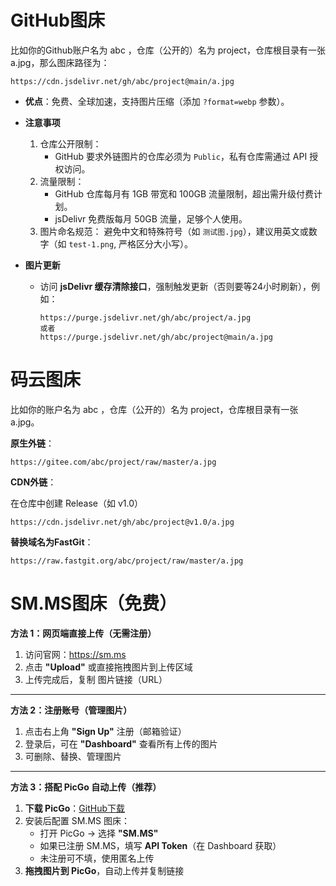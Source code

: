 # GitHub图床

比如你的Github账户名为 abc ，仓库（公开的）名为 project，仓库根目录有一张 a.jpg，那么图床路径为：

```
https://cdn.jsdelivr.net/gh/abc/project@main/a.jpg
```

- **优点**：免费、全球加速，支持图片压缩（添加 `?format=webp` 参数）。

- **注意事项**
  1. 仓库公开限制：
     - GitHub 要求外链图片的仓库必须为 `Public`，私有仓库需通过 API 授权访问。
  2. 流量限制：
     - GitHub 仓库每月有 1GB 带宽和 100GB 流量限制，超出需升级付费计划。
     - jsDelivr 免费版每月 50GB 流量，足够个人使用。
  3. 图片命名规范：
     避免中文和特殊符号（如 `测试图.jpg`），建议用英文或数字（如 `test-1.png`, 严格区分大小写）。


- **图片更新**
  - 访问 **jsDelivr 缓存清除接口**，强制触发更新（否则要等24小时刷新），例如：

    ```
    https://purge.jsdelivr.net/gh/abc/project/a.jpg
    或者
    https://purge.jsdelivr.net/gh/abc/project@main/a.jpg
    ```

# 码云图床

比如你的账户名为 abc ，仓库（公开的）名为 project，仓库根目录有一张 a.jpg。

**原生外链**：

```
https://gitee.com/abc/project/raw/master/a.jpg
```

**CDN外链**：

在仓库中创建 Release（如 v1.0）

```
https://cdn.jsdelivr.net/gh/abc/project@v1.0/a.jpg
```

**替换域名为FastGit**：

```
https://raw.fastgit.org/abc/project/raw/master/a.jpg
```

# SM.MS图床（免费）

**方法 1：网页端直接上传（无需注册）**

1. 访问官网：https://sm.ms
2. 点击 **"Upload"** 或直接拖拽图片到上传区域
3. 上传完成后，复制 图片链接（URL）

------

**方法 2：注册账号（管理图片）**

1. 点击右上角 **"Sign Up"** 注册（邮箱验证）
2. 登录后，可在 **"Dashboard"** 查看所有上传的图片
3. 可删除、替换、管理图片

------

**方法 3：搭配 PicGo 自动上传（推荐）**

1. **下载 PicGo**：[GitHub下载](https://github.com/Molunerfinn/PicGo)
2. 安装后配置 SM.MS 图床：
   - 打开 PicGo → 选择 **"SM.MS"**
   - 如果已注册 SM.MS，填写 **API Token**（在 Dashboard 获取）
   - 未注册可不填，使用匿名上传
3. **拖拽图片到 PicGo**，自动上传并复制链接